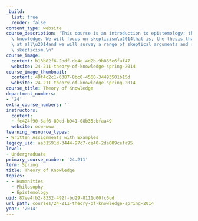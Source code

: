 ```yaml
---
_build:
  list: true
  render: false
content_type: website
course_description: "This course is an introduction to epistemology: the theory of\
  \ knowledge. We will focus on skepticism\u2014that is, the thesis that we know nothing\
  \ at all\u2014and we will survey a range of skeptical arguments and responses to\
  \ skepticism.\n"
course_image:
  content: b13b82f6-2bdf-de4e-4d2b-9b865e6faf47
  website: 24-211-theory-of-knowledge-spring-2014
course_image_thumbnail:
  content: 49f4c2c1-6387-8bc0-4560-34493501b15d
  website: 24-211-theory-of-knowledge-spring-2014
course_title: Theory of Knowledge
department_numbers:
- '24'
extra_course_numbers: ''
instructors:
  content:
  - fc424f90-6af6-89ed-b941-08b35cbfaa49
  website: ocw-www
learning_resource_types:
- Written Assignments with Examples
legacy_uid: aa31591d-3444-97c7-ce40-2da089cefa95
level:
- Undergraduate
primary_course_number: '24.211'
term: Spring
title: Theory of Knowledge
topics:
- - Humanities
  - Philosophy
  - Epistemology
uid: 87ee4fb2-8332-492f-bd29-8111d00fc6cd
url_path: courses/24-211-theory-of-knowledge-spring-2014
year: '2014'
---
```

